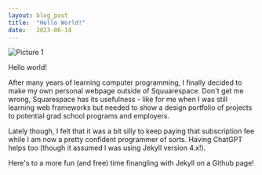 ```yaml
---
layout: blog_post
title:  "Hello World!"
date:   2023-06-14
---
```


![Picture 1](holder.js/800x600?auto=yes)

Hello world! 

After many years of learning computer programming, I finally decided to make my own personal webpage outside of Squuarespace. Don't get me wrong, Squarespace has its usefulness - like for me when I was still learning web frameworks but needed to show a design portfolio of projects to potential grad school programs and employers.

Lately though, I felt that it was a bit silly to keep paying that subscription fee while I am now a pretty confident programmer of sorts. Having ChatGPT helps too (though it assumed I was using Jekyll version 4.x!).

Here's to a more fun (and free) time finangling with Jekyll on a Github page!